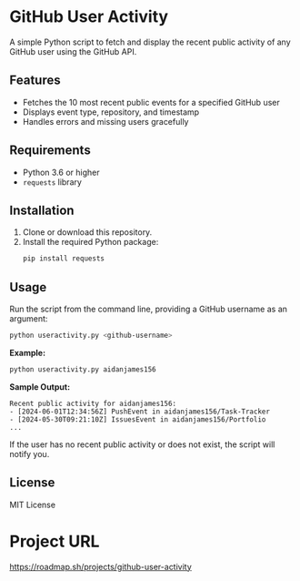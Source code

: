 ﻿# GitHub User Activity

A simple Python script to fetch and display the recent public activity of any GitHub user using the GitHub API.

## Features
- Fetches the 10 most recent public events for a specified GitHub user
- Displays event type, repository, and timestamp
- Handles errors and missing users gracefully

## Requirements
- Python 3.6 or higher
- `requests` library

## Installation
1. Clone or download this repository.
2. Install the required Python package:
   ```sh
   pip install requests
   ```

## Usage
Run the script from the command line, providing a GitHub username as an argument:

```sh
python useractivity.py <github-username>
```

**Example:**
```sh
python useractivity.py aidanjames156
```

**Sample Output:**
```
Recent public activity for aidanjames156:
- [2024-06-01T12:34:56Z] PushEvent in aidanjames156/Task-Tracker
- [2024-05-30T09:21:10Z] IssuesEvent in aidanjames156/Portfolio
...
```

If the user has no recent public activity or does not exist, the script will notify you.

## License
MIT License

# Project URL
https://roadmap.sh/projects/github-user-activity
